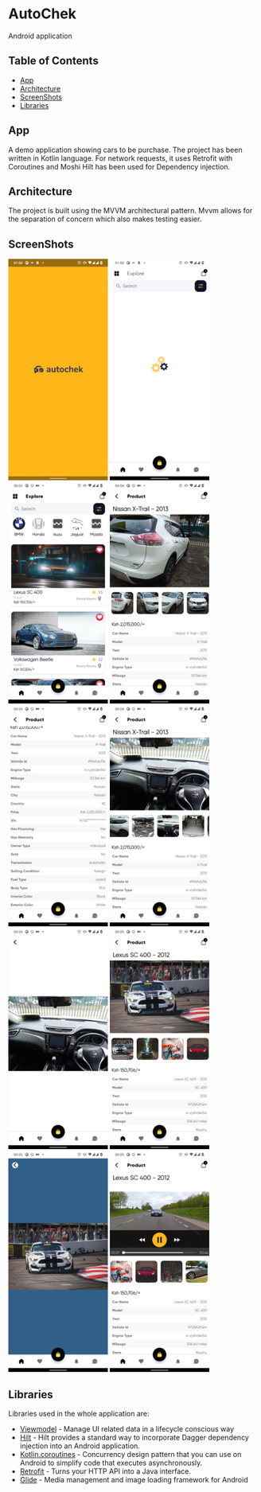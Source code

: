 # AutoChek
Android application


## Table of Contents

- [App](#app)
- [Architecture](#architecture)
- [ScreenShots](#screenshots)
- [Libraries](#libraries)

## App
A demo application showing cars to be purchase.
The project has been written in Kotlin language. For network requests, it uses Retrofit with Coroutines and Moshi 
Hilt has been used for Dependency injection.

## Architecture
The project is built using the MVVM architectural pattern. Mvvm allows for the separation of concern which also makes testing easier.

## ScreenShots
  <img src="art/splash_screen.png" width="200" style="max-width:100%;"> <img src="art/loading_screen.png" width="200" style="max-width:100%;">
  <img src="art/home.png" width="200" style="max-width:100%;"> <img src="art/car_detail.png" width="200" style="max-width:100%;">
  <img src="art/car_details_1.png" width="200" style="max-width:100%;"> <img src="art/car_details_2.png" width="200" style="max-width:100%;"> 
<img src="art/image_full_screen.png" width="200" style="max-width:100%;"> <img src="art/car_detail_3.png" width="200" style="max-width:100%;">
  <img src="art/image_full_screen_1.png" width="200" style="max-width:100%;"> <img src="art/car_detail_video.png" width="200" style="max-width:100%;">

## Libraries

Libraries used in the whole application are:

- [Viewmodel](https://developer.android.com/topic/libraries/architecture/viewmodel) - Manage UI related data in a lifecycle conscious way
- [Hilt](https://dagger.dev/hilt/) - Hilt provides a standard way to incorporate Dagger dependency injection into an Android application.
- [Kotlin.coroutines](https://developer.android.com/kotlin/coroutines?gclid=Cj0KCQjw1dGJBhD4ARIsANb6Odld-9wkN4Lkm6UJAvWRshusopwstZH5IXkSLzxv_Q5JYjgjozIywfcaAlS9EALw_wcB&gclsrc=aw.ds) - Concurrency design pattern that you can use on Android to simplify code that executes asynchronously. 
- [Retrofit](https://square.github.io/retrofit/) - Turns your HTTP API into a Java interface.
- [Glide](https://github.com/bumptech/glide) - Media management and image loading framework for Android